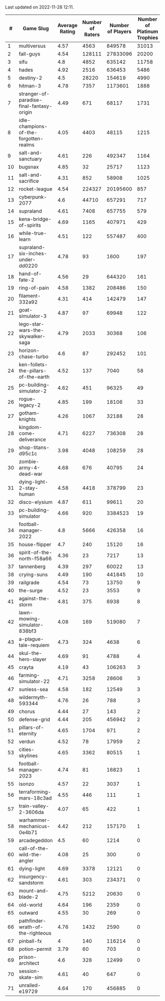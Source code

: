 Last updated on 2022-11-28 12:11.


|#|Game Slug|Average Rating|Number of Raters|Number of Players|Number of Platinum Trophies|Max Rarity (%)|
|---|---|---|---|---|---|---|
|1|multiversus|4.57|4563|849578|31013|78|
|2|fall-guys|4.54|128111|27833096|20200|5|
|3|sifu|4.8|4852|635142|11758|96|
|4|hades|4.92|2516|636453|5486|89|
|5|destiny-2|4.5|28220|154619|4990|95|
|6|hitman-3|4.78|7357|1173601|1888|48|
|7|stranger-of-paradise-final-fantasy-origin|4.49|671|68117|1731|98|
|8|idle-champions-of-the-forgotten-realms|4.05|4403|48115|1215|2|
|9|salt-and-sanctuary|4.61|226|492347|1164|83|
|10|bugsnax|4.85|32|25717|1123|97|
|11|salt-and-sacrifice|4.31|852|58908|1025|91|
|12|rocket-league|4.54|224327|20195600|857|76|
|13|cyberpunk-2077|4.6|44710|657291|717|62|
|14|supraland|4.61|7408|657755|579|99|
|15|kena-bridge-of-spirits|4.69|1165|407971|429|94|
|16|while-true-learn|4.51|122|557487|400|93|
|17|supraland-six-inches-under-dd0220|4.78|93|1600|197|99|
|18|hand-of-fate-2|4.56|29|644320|161|72|
|19|ring-of-pain|4.58|1382|208486|150|96|
|20|filament-332a92|4.31|414|142479|147|93|
|21|goat-simulator-3|4.87|97|69948|122|91|
|22|lego-star-wars-the-skywalker-saga|4.79|2033|30368|106|98|
|23|horizon-chase-turbo|4.6|87|292452|101|83|
|24|ken-follets-the-pillars-of-the-earth|4.52|137|7040|58|49|
|25|pc-building-simulator-2|4.62|451|96325|49|75|
|26|rogue-legacy-2|4.85|199|18106|33|0.9|
|27|gotham-knights|4.26|1067|32188|28|35|
|28|kingdom-come-deliverance|4.71|6227|736308|28|30|
|29|shop-titans-d95c1c|3.98|4048|108259|28|98|
|30|zombie-army-4-dead-war|4.68|676|40795|24|67|
|31|dying-light-2-stay-human|4.58|4418|378799|23|0.9|
|32|disco-elysium|4.87|611|99611|20|28|
|33|pc-building-simulator|4.66|920|3384523|19|48|
|34|football-manager-2022|4.8|5666|426358|16|49|
|35|house-flipper|4.7|240|15120|16|93|
|36|spirit-of-the-north-f58a66|4.36|23|7217|13|60|
|37|tannenberg|4.39|297|60022|13|86|
|38|crying-suns|4.49|190|441845|10|65|
|39|railgrade|4.54|73|13750|9|98|
|40|the-surge|4.52|23|3553|9|94|
|41|against-the-storm|4.81|375|6938|8|28|
|42|lawn-mowing-simulator-838bf3|4.08|169|519080|7|88|
|43|a-plague-tale-requiem|4.73|324|4638|6|93|
|44|skul-the-hero-slayer|4.69|91|4788|4|96|
|45|crayta|4.19|43|106263|3|23|
|46|farming-simulator-22|4.71|3258|28606|3|80|
|47|sunless-sea|4.58|182|12549|3|37|
|48|wildermyth-593344|4.76|26|788|3|3|
|49|chorus|4.44|27|143|2|85|
|50|defense-grid|4.44|205|456942|2|80|
|51|pillars-of-eternity|4.65|1704|971|2|80|
|52|verdun|4.52|78|17959|2|73|
|53|cities-skylines|4.65|3362|80515|1|74|
|54|football-manager-2023|4.74|81|16823|1|80|
|55|isonzo|4.57|22|3037|1|61|
|56|terraforming-mars-18c3ad|4.55|446|111|1|86|
|57|train-valley-2-3606da|4.07|65|422|1|89|
|58|warhammer-mechanicus-0e4b71|4.42|212|157170|1|24|
|59|arcadegeddon|4.5|60|1214|0|94|
|60|call-of-the-wild-the-angler|4.08|25|300|0|91|
|61|dying-light|4.69|3378|12121|0|96|
|62|insurgency-sandstorm|4.61|303|234371|0|6|
|63|mount-and-blade-2|4.75|5212|20630|0|7|
|64|old-world|4.64|196|2359|0|86|
|65|outward|4.55|30|269|0|77|
|66|pathfinder-wrath-of-the-righteous|4.76|1432|2590|0|41|
|67|pinball-fx|4|140|116214|0|86|
|68|potion-permit|3.79|60|703|0|98|
|69|prison-architect|4.6|328|12499|0|37|
|70|session-skate-sim|4.61|40|647|0|27|
|71|unrailed-e19729|4.64|170|456885|0|4|
